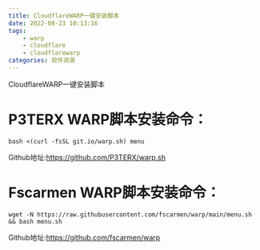 ```yaml
---
title: CloudflareWARP一键安装脚本
date: 2022-08-23 10:13:16
tags:
	- warp
	- cloudflare
	- cloudflarewarp
categories: 软件资源
---
```

CloudflareWARP一键安装脚本
<!--more-->
# P3TERX WARP脚本安装命令：
```
bash <(curl -fsSL git.io/warp.sh) menu
```
Github地址:https://github.com/P3TERX/warp.sh

# Fscarmen WARP脚本安装命令：
```
wget -N https://raw.githubusercontent.com/fscarmen/warp/main/menu.sh && bash menu.sh
```
Github地址:https://github.com/fscarmen/warp